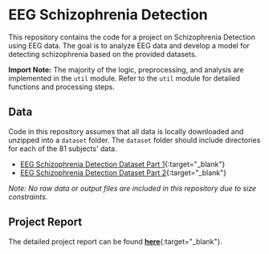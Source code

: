 # EEG Schizophrenia Detection

This repository contains the code for a project on Schizophrenia Detection using EEG data. The goal is to analyze EEG data and develop a model for detecting schizophrenia based on the provided datasets.

**Import Note:** The majority of the logic, preprocessing, and analysis are implemented in the `util` module. Refer to the `util` module for detailed functions and processing steps.

## Data
Code in this repository assumes that all data is locally downloaded and unzipped into a `dataset` folder. The `dataset` folder should include directories for each of the 81 subjects' data.

- [EEG Schizophrenia Detection Dataset Part 1](https://www.kaggle.com/datasets/broach/button-tone-sz/data){:target="_blank"}
- [EEG Schizophrenia Detection Dataset Part 2](https://www.kaggle.com/datasets/broach/buttontonesz2){:target="_blank"}

*Note: No raw data or output files are included in this repository due to size constraints.*

## Project Report
The detailed project report can be found [**here**](https://numanwaziri.github.io/posts/eeg-schizophrenia-detection){:target="_blank"}.
